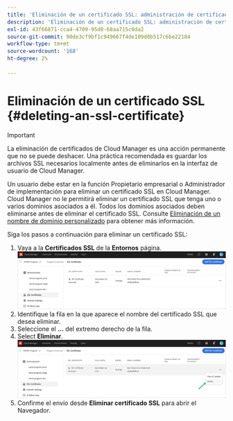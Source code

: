 ```yaml
---
title: 'Eliminación de un certificado SSL: administración de certificados SSL'
description: 'Eliminación de un certificado SSL: administración de certificados SSL'
exl-id: 43f66871-cca4-4709-95d0-68aa715c0da2
source-git-commit: 90de3cf9bf1c949667f4de109d0b517c6be22184
workflow-type: tm+mt
source-wordcount: '168'
ht-degree: 2%

---
```


# Eliminación de un certificado SSL {#deleting-an-ssl-certificate}

>[!IMPORTANT]
>La eliminación de certificados de Cloud Manager es una acción permanente que no se puede deshacer. Una práctica recomendada es guardar los archivos SSL necesarios localmente antes de eliminarlos en la interfaz de usuario de Cloud Manager.

Un usuario debe estar en la función Propietario empresarial o Administrador de implementación para eliminar un certificado SSL en Cloud Manager. Cloud Manager no le permitirá eliminar un certificado SSL que tenga uno o varios dominios asociados a él.  Todos los dominios asociados deben eliminarse antes de eliminar el certificado SSL. Consulte [Eliminación de un nombre de dominio personalizado](/help/implementing/cloud-manager/custom-domain-names/delete-custom-domain-name.md) para obtener más información.

Siga los pasos a continuación para eliminar un certificado SSL:

1. Vaya a la **Certificados SSL** de la **Entornos** página.
   ![](/help/implementing/cloud-manager/assets/ssl/ssl-cert-3.png)
1. Identifique la fila en la que aparece el nombre del certificado SSL que desea eliminar.
1. Seleccione el **...** del extremo derecho de la fila.
1. Select **Eliminar**.
   ![](/help/implementing/cloud-manager/assets/ssl/ssl-cert-delete01.png)
1. Confirme el envío desde **Eliminar certificado SSL** para abrir el Navegador.
